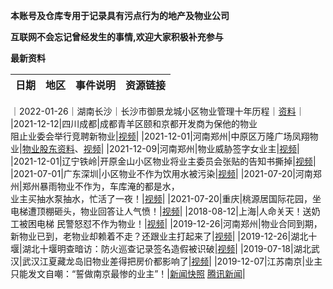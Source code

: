 **本账号及仓库专用于记录具有污点行为的地产及物业公司**

**互联网不会忘记曾经发生的事情,欢迎大家积极补充参与**

**最新资料**

|日期|地区|事件说明|资源链接|
|----|----|  ----  |----|
｜2022-01-26｜湖南长沙｜长沙市御景龙城小区物业管理十年历程｜[资料]()｜
|2021-12-12|四川成都|成都青羊区颐和京都开发商为保他的物业<br>阻止业委会举行竞聘新物业|[视频](https://github.com/shameorg/shameOrg/blob/main/%E5%9B%9B%E5%B7%9D/%E6%88%90%E9%83%BD%E9%A2%90%E5%92%8C%E4%BA%AC%E9%83%BD%E5%BC%80%E5%8F%91%E5%95%86%E6%AD%A6%E5%8A%9B%E9%98%BB%E6%AD%A2%E4%B8%9A%E4%B8%BB%E6%8A%95%E7%A5%A8.mp4)|
|2021-12-01|河南郑州|中原区万隆广场凤翔物业|[物业股东资料](https://github.com/shameorg/shameOrg/blob/main/%E6%B2%B3%E5%8D%97/%E6%B2%B3%E5%8D%97%E5%87%A4%E7%BF%94%E7%89%A9%E4%B8%9A%E8%82%A1%E4%B8%9C.png)、[视频](https://github.com/shameorg/shameOrg/blob/main/%E6%B2%B3%E5%8D%97/%E9%83%91%E5%B7%9E%E4%B8%87%E9%9A%86%E5%B9%BF%E5%9C%BA%E7%89%A9%E4%B8%9A.mp4)|
|2021-12-09|河南郑州|物业威胁签字女业主|[视频](https://github.com/shameorg/shameOrg/blob/main/%E6%B2%B3%E5%8D%97/%E8%A2%AB%E7%BD%A2%E5%85%8D%E7%9A%84%E5%89%8D%E7%89%A9%E4%B8%9A%E9%AA%9A%E6%89%B0%E5%A8%81%E8%83%81%E5%A5%B3%E4%B8%9A%E4%B8%BB.mp4)|
|2021-12-01|辽宁铁岭|开原金山小区物业将业主委员会张贴的告知书撕掉|[视频](https://github.com/shameorg/shameOrg/blob/main/%E8%BE%BD%E5%AE%81/%E9%93%81%E5%B2%AD%E5%BC%80%E5%8E%9F%E5%B0%8F%E5%8C%BA%E7%89%A9%E4%B8%9A%E5%B0%86%E4%B8%9A%E4%B8%BB%E5%A7%94%E5%91%98%E4%BC%9A%E5%BC%A0%E8%B4%B4%E7%9A%84%E5%91%8A%E7%9F%A5%E4%B9%A6%E6%92%95%E6%8E%89.mp4)|
|2021-07-01|广东深圳|小区物业不作为饮用水被污染|[视频](https://github.com/shameorg/shameOrg/blob/main/%E5%B9%BF%E4%B8%9C/%E6%B7%B1%E5%9C%B3%E5%8D%97%E5%B1%B1%E4%B8%80%E5%B0%8F%E5%8C%BA%E7%89%A9%E4%B8%9A%E4%B8%8D%E4%BD%9C%E4%B8%BA%E9%A5%AE%E7%94%A8%E6%B0%B4%E8%A2%AB%E6%B1%A1%E6%9F%93.mp4)|
|2021-07-20|河南郑州|郑州暴雨物业不作为，车库淹的都是水，<br>业主买抽水泵抽水，忙活了一夜！|[视频](https://github.com/shameorg/shameOrg/blob/main/%E6%B2%B3%E5%8D%97/%E9%83%91%E5%B7%9E%E6%9A%B4%E9%9B%A8%E7%89%A9%E4%B8%9A%E4%B8%8D%E4%BD%9C%E4%B8%BA%EF%BC%8C%E8%BD%A6%E5%BA%93%E6%B7%B9%E7%9A%84%E9%83%BD%E6%98%AF%E6%B0%B4%EF%BC%8C%E4%B8%9A%E4%B8%BB%E4%B9%B0%E6%8A%BD%E6%B0%B4%E6%B3%B5%E6%8A%BD%E6%B0%B4%EF%BC%8C%E5%BF%99%E6%B4%BB%E4%BA%86%E4%B8%80%E5%A4%9C%EF%BC%81.mp4)|
|2021-07-20|重庆|桃源居国际花园，坐电梯遭顶棚砸头，物业回答让人气愤！|[视频](https://github.com/shameorg/shameOrg/blob/main/%E9%87%8D%E5%BA%86/%E6%A1%83%E6%BA%90%E5%B1%85%E5%9B%BD%E9%99%85%E8%8A%B1%E5%9B%AD%EF%BC%8C%E5%9D%90%E7%94%B5%E6%A2%AF%E9%81%AD%E9%A1%B6%E6%A3%9A%E7%A0%B8%E5%A4%B4%EF%BC%8C%E7%89%A9%E4%B8%9A%E5%9B%9E%E7%AD%94%E8%AE%A9%E4%BA%BA%E6%B0%94%E6%84%A4%EF%BC%81.mp4)|
|2018-08-12|上海|人命关天！送奶工被困电梯 民警怒怼不作为物业！|[视频](https://github.com/shameorg/shameOrg/blob/main/%E4%B8%8A%E6%B5%B7/%E4%BA%BA%E5%91%BD%E5%85%B3%E5%A4%A9%EF%BC%81%E9%80%81%E5%A5%B6%E5%B7%A5%E8%A2%AB%E5%9B%B0%E7%94%B5%E6%A2%AF%20%E6%B0%91%E8%AD%A6%E6%80%92%E6%80%BC%E4%B8%8D%E4%BD%9C%E4%B8%BA%E7%89%A9%E4%B8%9A.mp4)|
|2019-12-26|河南郑州|物业合同到期，新物业已到，老物业却赖着不走？还跟业主打起来了|[视频](https://github.com/shameorg/shameOrg/blob/main/%E6%B2%B3%E5%8D%97/%E7%89%A9%E4%B8%9A%E5%90%88%E5%90%8C%E5%88%B0%E6%9C%9F%EF%BC%8C%E6%96%B0%E7%89%A9%E4%B8%9A%E5%B7%B2%E5%88%B0%EF%BC%8C%E8%80%81%E7%89%A9%E4%B8%9A%E5%8D%B4%E8%B5%96%E7%9D%80%E4%B8%8D%E8%B5%B0%EF%BC%9F%E8%BF%98%E8%B7%9F%E4%B8%9A%E4%B8%BB%E6%89%93%E8%B5%B7%E6%9D%A5%E4%BA%86.mp4)|
|2019-12-26|湖北十堰|湖北十堰明查暗访：防火巡查记录签名造假被识破|[视频](https://github.com/shameorg/shameOrg/blob/main/%E6%B9%96%E5%8C%97/%E6%B9%96%E5%8C%97%E5%8D%81%E5%A0%B0%E5%A4%A7%E6%A5%BC%E9%80%81%E9%A3%8E%E7%B3%BB%E7%BB%9F%E6%97%A0%E6%B3%95%E5%90%AF%E5%8A%A8%20%20%E5%B7%A1%E6%9F%A5%E8%AE%B0%E5%BD%95%E7%AD%BE%E5%90%8D%E9%80%A0%E5%81%87%E8%A2%AB%E8%AF%86%E7%A0%B4.mp4)|
|2019-07-18|湖北武汉|武汉江夏藏龙岛旧物业差得把房价都影响了|[视频](https://github.com/shameorg/shameOrg/blob/main/%E6%B9%96%E5%8C%97/%E6%AD%A6%E6%B1%89%E6%B1%9F%E5%A4%8F%E8%97%8F%E9%BE%99%E5%B2%9B%E6%97%A7%E7%89%A9%E4%B8%9A%E5%B7%AE%E5%BE%97%E6%8A%8A%E6%88%BF%E4%BB%B7%E9%83%BD%E5%BD%B1%E5%93%8D%E4%BA%86.mp4)|
|2019-12-07|江苏南京|业主只能发文自嘲：“誓做南京最惨的业主”！|[新闻快照](https://github.com/shameorg/shameOrg/blob/main/%E6%B1%9F%E8%8B%8F/%E5%8F%B2%E4%B8%8A%E6%9C%80%E6%83%A8%EF%BC%81%E5%8D%97%E4%BA%AC%E4%B8%80%E5%B0%8F%E5%8C%BA%E4%B8%9A%E4%B8%BB%E5%93%AD%E8%AF%89%EF%BC%9A%E7%94%B5%E6%A2%AF%E5%9B%B0%E4%BA%BA%E3%80%81%E5%99%AA%E9%9F%B3%E6%B1%A1%E6%9F%93%EF%BC%8C%E6%88%BF%E4%BB%B7%E2%80%A6_%E8%85%BE%E8%AE%AF%E6%96%B0%E9%97%BB.htm) [腾讯新闻](https://new.qq.com/omn/20191207/20191207A0331C00.html)|
